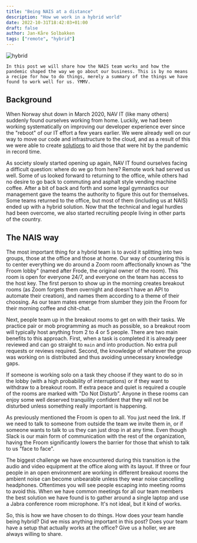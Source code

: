 ```yaml
---
title: "Being NAIS at a distance"
description: "How we work in a hybrid world"
date: 2022-10-31T18:42:03+01:00
draft: false
author: Jan-Kåre Solbakken
tags: ["remote", "hybrid"]
---
```


![hybrid](/blog/images/hybrid.png) 

```
In this post we will share how the NAIS team works and how the pandemic shaped the way we go about our business. This is by no means a recipe for how to do things, merely a summary of the things we have found to work well for us. YMMV.
```

## Background

When Norway shut down in March 2020, NAV IT (like many others) suddenly found ourselves working from home. Luckily, we had been working systematically on improving our developer experience ever since the "reboot" of our IT effort a few years earlier. We were already well on our way to move our code and infrastructure to the cloud, and as a result of this we were able to create [solutions](https://www.kode24.no/kodenytt/slik-koda-nav-ny-dagpenge-losning-pa-tre-dager/72331871) to aid those that were hit by the pandemic in record time.

As society slowly started opening up again, NAV IT found ourselves facing a difficult question: where do we go from here? Remote work had served us well. Some of us looked forward to returning to the office, while others had no desire to go back to commuting and asphalt style vending machine coffee. After a bit of back and forth and some legal gymnastics our management gave the teams the authority to figure this out for themselves. Some teams returned to the office, but most of them (including us at NAIS) ended up with a hybrid solution. Now that the technical and legal hurdles had been overcome, we also started recruiting people living in other parts of the country.

## The NAIS way

The most important thing for a hybrid team is to avoid it splitting into two groups, those at the office and those at home. Our way of countering this is to center everything we do around a Zoom room affectionally known as "the Froom lobby" (named after Frode, the original owner of the room). This room is open for everyone 24/7, and everyone on the team has access to the host key. The first person to show up in the morning creates breakout rooms (as Zoom forgets them overnight and doesn't have an API to automate their creation), and names them according to a theme of their choosing. As our team mates emerge from slumber they join the Froom for their morning coffee and chit-chat. 

Next, people team up in the breakout rooms to get on with their tasks. We practice pair or mob programming as much as possible, so a breakout room will typically host anything from 2 to 4 or 5 people. There are two main benefits to this approach. First, when a task is completed it is already peer reviewed and can go straight to `main` and into production. No extra pull requests or reviews required. Second, the knowledge of whatever the group was working on is distributed and thus avoiding unnecessary knowledge gaps.

If someone is working solo on a task they choose if they want to do so in the lobby (with a high probability of interruptions) or if they want to withdraw to a breakout room. If extra peace and quiet is required a couple of the rooms are marked with "Do Not Disturb". Anyone in these rooms can enjoy some well deserved tranquility confident that they will not be disturbed unless something really important is happening.

As previously mentioned the Froom is open to all. You just need the link. If we need to talk to someone from outside the team we invite them in, or if someone wants to talk to us they can just drop in at any time. Even though Slack is our main form of communication with the rest of the organization, having the Froom significantly lowers the barrier for those that whish to talk to us "face to face".

The biggest challenge we have encountered during this transition is the audio and video equipment at the office along with its layout. If three or four people in an open environment are working in different breakout rooms the ambient noise can become unbearable unless they wear noise cancelling headphones. Oftentimes you will see people escaping into meeting rooms to avoid this. When we have common meetings for all our team members the best solution we have found is to gather around a single laptop and use a Jabra conference room microphone. It's not ideal, but it kind of works.

So, this is how we have chosen to do things. How does your team handle being hybrid? Did we miss anything important in this post? Does your team have a setup that actually works at the office? Give us a holler, we are always willing to share.
